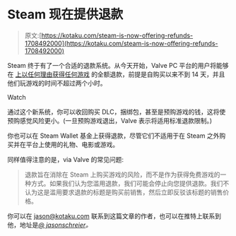 # Steam 现在提供退款

> 原文:[https://kotaku.com/steam-is-now-offering-refunds-1708492000](https://kotaku.com/steam-is-now-offering-refunds-1708492000)

Steam 终于有了一个合适的退款系统。从今天开始，Valve PC 平台的用户将能够在 [上以任何理由获得任何游戏](http://store.steampowered.com/steam_refunds) 的全额退款，前提是自购买以来不到 14 天，并且他们玩游戏的时间不超过两个小时。

Watch

通过这个新系统，你可以收回购买 DLC，捆绑包，甚至是预购游戏的钱，这将使预购感觉风险更小。(一旦预购游戏退出，Valve 表示将适用标准退款限制。)

你也可以在 Steam Wallet 基金上获得退款，尽管它们不适用于在 Steam 之外购买并在平台上使用的礼物、电影或游戏。

同样值得注意的是，via Valve 的常见问题:

> 退款旨在消除在 Steam 上购买游戏的风险，而不是作为获得免费游戏的一种方式。如果我们认为您滥用退款，我们可能会停止向您提供退款。我们不认为这是滥用要求退款的标题是购买前销售，然后立即反驳该标题的销售价格。

你可以在 jason@kotaku.com 联系到这篇文章的作者，也可以在推特上联系到他，地址是[*@ jasonschreier*](http://twitter.com/jasonschreier)*。*